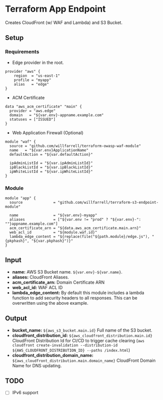 # Terraform App Endpoint
Creates CloudFront (w/ WAF and Lambda) and S3 Bucket.

## Setup
### Requirements

- Edge provider in the root.

```hcl-terraform
provider "aws" {
    region  = "us-east-1"
    profile = "myapp"
    alias   = "edge"
}

```

-  ACM Certificate

```hcl-terraform
data "aws_acm_certificate" "main" {
  provider = "aws.edge"
  domain   = "${var.env}-appname.example.com"
  statuses = ["ISSUED"]
}
```

- Web Application Firewall (Optional)

```hcl-terraform
module "waf" {
  source = "github.com/willfarrell/terraform-owasp-waf-module"
  name   = "${var.env}ApplicationName"
  defaultAction = "${var.defaultAction}"

  ipAdminListId = "${var.ipAdminListId}"
  ipBlackListId = "${var.ipBlackListId}"
  ipWhiteListId = "${var.ipWhiteListId}"
}
```

### Module
```hcl-terraform
module "app" {
  source              = "github.com/willfarrell/terraform-s3-endpoint-module"

  name                = "${var.env}-myapp"
  aliases             = ["${var.env != "prod" ? "${var.env}-": ""}appname.example.com"]
  acm_certificate_arn = "${data.aws_acm_certificate.main.arn}"
  web_acl_id          = "${module.waf.id}"
  lambda_edge_content = "${replace(file("${path.module}/edge.js"), "{pkphash}", "${var.pkphash}")}"
}
```

## Input
- **name:** AWS S3 Bucket name. `${var.env}-${var.name}`.
- **aliases:** CloudFront Aliases.
- **acm_certificate_arn:** Domain Certificate ARN
- **web_acl_id:** WAF ACL ID
- **lambda_edge_content:** By default this module includes a lambda function to add security headers to all responses. This can be overwritten using the above example.

## Output
- **bucket_name:** `${aws_s3_bucket.main.id}` Full name of the S3 bucket.
- **cloudfront_distribution_id:** `${aws_cloudfront_distribution.main.id}` CloudFront Distribution Id for CI/CD to trigger cache clearing (`aws cloudfront create-invalidation --distribution-id ${AWS_CLOUDFRONT_DISTRIBUTION_ID} --paths /index.html`)
- **cloudfront_distribution_domain_name:** `${aws_cloudfront_distribution.main.domain_name}` CloudFront Domain Name for DNS updating.

## TODO
- [ ] IPv6 support
